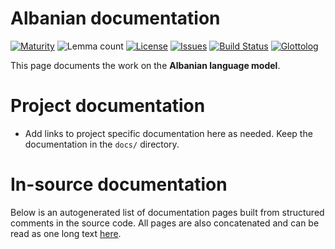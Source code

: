 # Albanian documentation

[![Maturity](https://img.shields.io/endpoint?url=https%3A%2F%2Fraw.githubusercontent.com%2Fgiellalt%2Flang-sqi%2Fgh-pages%2Fmaturity.json)](https://giellalt.github.io/MaturityClassification.html)
![Lemma count](https://img.shields.io/endpoint?url=https%3A%2F%2Fraw.githubusercontent.com%2Fgiellalt%2Flang-sqi%2Fgh-pages%2Flemmacount.json)
[![License](https://img.shields.io/github/license/giellalt/lang-sqi)](https://github.com/giellalt/lang-sqi/blob/main/LICENSE)
[![Issues](https://img.shields.io/github/issues/giellalt/lang-sqi)](https://github.com/giellalt/lang-sqi/issues)
[![Build Status](https://builds.giellalt.org/api/badge/lang-sqi?label=CI)](https://builds.giellalt.org/pipelines/lang-sqi/builds/latest)
[![Glottolog](https://img.shields.io/badge/Glottolog-green)](https://glottolog.org/resource/languoid/id/alba1267)

This page documents the work on the **Albanian language model**. 

# Project documentation

* Add links to project specific documentation here as needed. Keep the documentation in the `docs/` directory.

# In-source documentation

Below is an autogenerated list of documentation pages built from structured comments in the source code. All pages are also concatenated and can be read as one long text [here](sqi.md).
